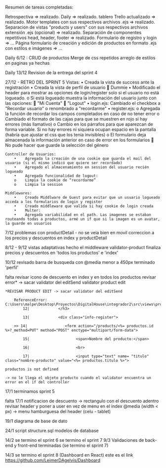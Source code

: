 Resumen de tareas completadas:

Retrospectiva => realizado.
Daily => realizado.
tablero Trello actualizado => realizado.
Motor templates con sus respectivos archivos .ejs => realizado.
Separacion de vistas "products y users" con sus respectivos archivos extensión .ejs (opcional) => realizado.
Separación de componentes repetitivos head, header, footer => realizado.
Formulario de registro y login => ...
Página formulario de creación y edición de productos en formato .ejs con estilos e imágenes => ...

Daily 6/12 :
CRUD de productos
Merge de css repetidos
arreglo de estilos en paginas ya hechas

Daily 13/12
Revision de la entrega del sprint 4

27/12 - RETRO DEL SPRINT 5
Vistas:
• Creada la vista de success ante la registración
• Creada la vista de perfil de usuario  Dummie
• Modificado el header para mostrar as opciones de login/register solo si el usuario no está logueado.
o Si está logueado muestra la información del usuario junto con las opciones:
 "Mi Cuenta"
 "Logout"
• login.ejs: Cambiado el checkbox a "Recordar usuario"
o renombrado a "recordarme"
• register.ejs:
o Agregada la función de recordar los campos completados en caso de no tener error
o Cambiado el formato de las cajas para que se muestren en rojo si hay errores (más llamativo)
o Cambio en los párrafos para que aparezcan de forma variable. Si no hay errores ni siquiera ocupan espacio en la pantalla (habría que ajustar el css que los tenía invisibles)
o El formulario deja almacenada la información anterior en caso de error en los formularios
 No pude hacer que guarde la selección del género

    Controller de Usuarios:
        •    Agregada la creación de una cookie que guarda el mail del usuario (si el mismo indicó que quiere ser recordado)
        •    Agregado el almacenamiento en session del usuario recién logueado
        •    Agregada funcionalidad de logout:
        o    Limpia la cookie de “recordarme”
        o    Limpia la session

    Middlewares:
        •    Creado Middlware de Guest para evitar que un usuario logueado acceda a los formularios de login y register
        •    Creado middleware que valida si hay cookie de login creada
        •    Multer:
        •    Agregada variabilidad en el path. Las imagenes se estaban routeando todas a productos, armé un if que si la imagen es un avatar, la guarde en usuarios

7/12
problemas con productDetail - no se veia bien en movil
correccion a los precios y descuentos en index y productDetail

8/12 - 9/12
vistas adaptativas
hecho el middleware validator-product
finaliza precios y descuentos en 'todos los productos' e 'index'

10/12
revisado barra de busqueda con @media menor a 450px
terminado 'perfil'

falta
revisar icono de descuento en index y en todos los productos
revisar error\* -> sacar validator del editSend
validator product edit

    *REVISAR PRODUCT EDIT -> sacar validator del editSend

        ReferenceError: C:\Users\malpe\Desktop\Proyectos\DigitalHouse\integrador2\src\views\products\productEdit.ejs:14
            12|             </h3>

            13|             <div class="info-register">

        >> 14|                 <form action="/products/<%= productos.id %>?_method=PUT" method="POST" enctype="multipart/form-data">

            15|                     <span>Nombre del producto:</span>

            16|                     <br>

            17|                     <input type="text" name= "titulo" class="nombre-producto" value="<%= productos.titulo %>">

    productos is not defined

    -> no le llega el objeto producto cuando el validator encuentra un error en el if del controller

17/1
terminamos sprint 5

falta 17/1
notificacion de descuento -> rectangulo con el descuento adentro
revisar header y poner a user en vez de menu en el index @media (width < px) -> menu hamburguesa del header (celu - tablet)

19/1
diagrama de base de dato

24/1
script structure.sql
modelos de database

14/2
se termino el sprint 6
se termino el sprint 7
9/3
Validaciones de back-end y front-end terminadas (se termino el sprint 7)

14/3
se termino el sprint 8 (Dashboard en React) este es el link https://github.com/LeimerDAgelvis/Dashboard
